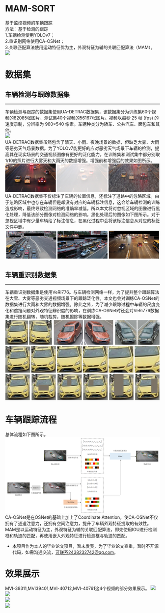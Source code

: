 # MAM-SORT
基于监控视频的车辆跟踪<br>
方法：基于检测的跟踪<br>
1.车辆检测使用YOLOv7；<br>
2.重识别网络使用CA-OSNet；<br>
3.关联匹配算法使用运动特征优为主，外观特征为辅的关联匹配算法（MAM）。<br>
![](https://github.com/wuchuimao/MAM-SORT/raw/main/images/MVI-39311.gif)<br>
# 数据集
## 车辆检测与跟踪数据集
-----
车辆检测与跟踪的数据集使用UA-DETRAC数据集，该数据集分为训练集60个视频的82085张图片，测试集40个视频的56167张图片。视频以每秒 25 帧 (fps) 的速度录制，分辨率为 960×540 像素。车辆种类分为轿车、公共汽车、面包车和其他。<br>
![](https://github.com/wuchuimao/MAM-SORT/raw/main/images/UA-DETRAC.jpg)<br>
UA-DETRAC数据集虽然包含了晴天、小雨、夜晚场景的数据，但缺乏大雾、大雨等恶劣天气场景数据。为了YOLOv7能更好的应对恶劣天气场景下车辆的检测，提高其在现实场景的交通视频图像有更好的泛化能力。在训练集和测试集中都分别取1/10的照片进行大雾天和大雨天的数据增强。增强前和增强后的效果如图所示。<br>
![](https://github.com/wuchuimao/MAM-SORT/raw/main/images/rain.jpg)<br>
UA-DETRAC数据集不仅标注了车辆的位置信息，还标注了道路中的忽略区域。由于忽略区域中也存在车辆但是却没有对应的车辆标注信息，这会给车辆检测的训练造成影响，最终导致检测网络的准确率减低，所以本文将对忽视区域的图像进行黑化处理，降低该部分图像对检测网络的影响，黑化处理后的图像如下图所示。对于忽视区域中有少量车辆给了标注信息，在黑化过程中会将该标注信息从对应的标签文件中删。<br>
![](https://github.com/wuchuimao/MAM-SORT/raw/main/images/ignore.jpg)<br>
## 车辆重识别数据集
-------
车辆重识别数据集是使用VeRi776。与车辆检测网络一样，为了提升整个跟踪算法在大雪、大雾等恶劣交通视频场景下的跟踪泛化性，本文也会对训练CA-OSNet的数据集进行大雨和大雾的数据增强。除此之外，为了减少跟踪过程中车辆的尺度变化和遮挡问题对外观特征辨识度的影响，在训练CA-OSNet时还会对VeRi776数据集进行随机翻转，随机裁剪，随机擦除等数据增强。
![](https://github.com/wuchuimao/MAM-SORT/raw/main/images/reid.jpg)<br>
# 车辆跟踪流程
总体流程如下图所示。<br>
![](https://github.com/wuchuimao/MAM-SORT/raw/main/images/MAM-SORT.jpg)<br>
CA-OSNet是在OSNet的基础上加上了Coordinate Attention，使CA-OSNet不仅拥有了通道注意力，还拥有空间注意力，提升了车辆外观特征提取的有效性。
MAM是以运动特征为主，外观特征为辅的关联匹配算法，即先使用IOU进行检测框和轨迹的匹配，再使用嵌入外观特征进行检测框与轨迹的匹配。<br>
* 本项目作为本人的毕业论文项目，暂未发表，为了毕业论文查重，暂时不开源代码，如需沟通交流，可联系2438232742@qq.com。<br>
# 效果展示
MVI-39311,MVI39401,MVI-40712,MVI-40761这4个视频的部分效果展示。
![](https://github.com/wuchuimao/MAM-SORT/raw/main/images/MVI-39311-ignore.gif)<br>
![](https://github.com/wuchuimao/MAM-SORT/raw/main/images/MVI-39401.gif)<br>
![](https://github.com/wuchuimao/MAM-SORT/raw/main/images/MVI-40712.gif)<br>
![](https://github.com/wuchuimao/MAM-SORT/raw/main/images/MVI-40761.gif)<br>




